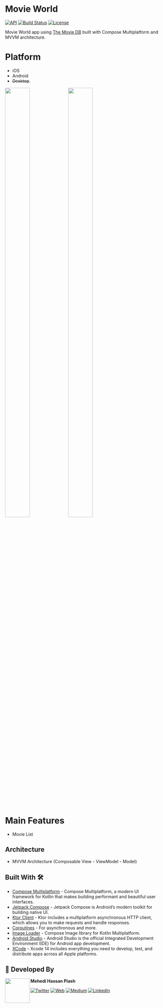 # Movie World  
[![API](https://img.shields.io/badge/API-24%2B-brightgreen.svg?style=flat)](https://android-arsenal.com/api?level=21)
[![Build Status](https://travis-ci.org/skydoves/TheMovies2.svg?branch=master)](https://travis-ci.org/piashcse/Hilt-MVVM-Compose-Movie)
<a href="https://github.com/piashcse"><img alt="License" src="https://img.shields.io/static/v1?label=GitHub&message=piashcse&color=C51162"/></a>

Movie World app using [The Movie DB](https://www.themoviedb.org) built with Compose Multiplatform and MVVM architecture.<br>

# Platform
- iOS
- Android
- ~~Desktop~~.
<p float="left">
  <img width="40%" height="60%" src="https://github.com/piashcse/kmm-movie/blob/master/screenshots/1680805226666_100.PNG" />
  <img width="40%" height="60%" src="https://github.com/piashcse/kmm-movie/blob/master/screenshots/1680804761350_100.PNG" />
</p>


# Main Features
- Movie List 

## Architecture
  - MVVM Architecture (Composable View - ViewModel - Model)

## Built With 🛠
- [Compose Multiplatform](https://github.com/JetBrains/compose-multiplatform) - Compose Multiplatform, a modern UI framework for Kotlin that makes building performant and beautiful user interfaces.
- [Jetpack Compose](https://developer.android.com/jetpack/compose) - Jetpack Compose is Android’s modern toolkit for building native UI.
- [Ktor Client](https://ktor.io/docs/welcome.html) - Ktor includes a multiplatform asynchronous HTTP client, which allows you to make requests and handle responses.
- [Coroutines](https://kotlinlang.org/docs/reference/coroutines-overview.html) - For asynchronous and more.
- [Image Loader](https://github.com/qdsfdhvh/compose-imageloader) - Compose Image library for Kotlin Multiplatform.
- [Android Studio](https://developer.android.com/studio/intro) - Android Studio is the official Integrated Development Environment (IDE) for Android app development.
- [XCode](https://developer.apple.com/xcode/) - Xcode 14 includes everything you need to develop, test, and distribute apps across all Apple platforms.


## 👨 Developed By

<a href="https://twitter.com/piashcse" target="_blank">
  <img src="https://avatars.githubusercontent.com/piashcse" width="80" align="left">
</a>

**Mehedi Hassan Piash**

[![Twitter](https://img.shields.io/badge/-twitter-grey?logo=twitter)](https://twitter.com/piashcse)
[![Web](https://img.shields.io/badge/-web-grey?logo=appveyor)](https://piashcse.github.io/)
[![Medium](https://img.shields.io/badge/-medium-grey?logo=medium)](https://medium.com/@piashcse)
[![Linkedin](https://img.shields.io/badge/-linkedin-grey?logo=linkedin)](https://www.linkedin.com/in/piashcse/)
